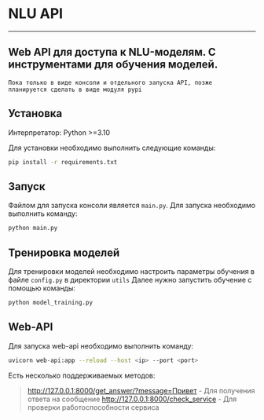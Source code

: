 # NLU API 
***
## **Web API для доступа к NLU-моделям. С инструментами для обучения моделей.**
`Пока только в виде консоли и отдельного запуска API, позже 
планируется сделать в виде модуля pypi
`
## Установка
Интерпретатор: Python >=3.10

Для установки необходимо выполнить следующие команды:
```bash
pip install -r requirements.txt
```

## Запуск
Файлом для запуска консоли является `main.py`. Для запуска необходимо выполнить команду:
```bash
python main.py
```

## Тренировка моделей
Для тренировки моделей необходимо настроить параметры обучения в файле `config.py` в директории `utils`
Далее нужно запустить обучение с помощью команды:
```bash
python model_training.py
```

## Web-API
Для запуска web-api необходимо выполнить команду:
```bash
uvicorn web-api:app --reload --host <ip> --port <port>
```
Есть несколько поддерживаемых методов:
> http://127.0.0.1:8000/get_answer/?message=Привет - Для получения ответа на сообщение
> http://127.0.0.1:8000/check_service - Для проверки работоспособности сервиса